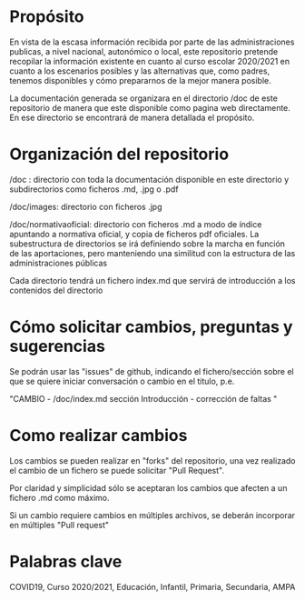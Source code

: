 # Propósito

En vista de la escasa información recibida por parte de las administraciones publicas, a nivel nacional, autonómico o local, este repositorio pretende recopilar la información existente en cuanto al curso escolar 2020/2021 en cuanto a los escenarios posibles y las alternativas que, como padres, tenemos disponibles y cómo prepararnos de la mejor manera posible.

La documentación generada se organizara en el directorio /doc de este repositorio de manera que este disponible como pagina web directamente. En ese directorio se encontrará de manera detallada el propósito.

# Organización del repositorio

/doc : directorio con toda la documentación disponible en este directorio y subdirectorios como ficheros .md, .jpg o .pdf

/doc/images: directorio con ficheros .jpg

/doc/normativaoficial: directorio con ficheros .md a modo de índice apuntando a normativa oficial, y copia de ficheros pdf oficiales. La subestructura de directorios se irá definiendo sobre la marcha en función de las aportaciones, pero manteniendo una similitud con la estructura de las administraciones públicas

Cada directorio tendrá un fichero index.md que servirá de introducción a los contenidos del directorio

# Cómo solicitar cambios, preguntas y sugerencias

Se podrán usar las "issues" de github, indicando el fichero/sección sobre el que se quiere iniciar conversación o cambio en el titulo, p.e. 

"CAMBIO - /doc/index.md sección Introducción - corrección de faltas "

# Como realizar cambios

Los cambios se pueden realizar en "forks" del repositorio, una vez realizado el cambio de un fichero se puede solicitar "Pull Request". 

Por claridad y simplicidad sólo se aceptaran los cambios que afecten a un fichero .md como máximo.

Si un cambio requiere cambios en múltiples archivos, se deberán incorporar en múltiples "Pull request" 

# Palabras clave

COVID19, Curso 2020/2021, Educación, Infantil, Primaria, Secundaria, AMPA

